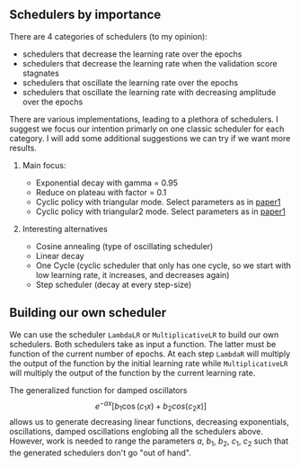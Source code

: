 
## Schedulers by importance
There are 4 categories of schedulers (to my opinion):
- schedulers that decrease the learning rate over the epochs
- schedulers that decrease the learning rate when the validation score stagnates
- schedulers that oscillate the learning rate over the epochs
- schedulers that oscillate the learning rate with decreasing amplitude over the epochs

There are various implementations, leading to a plethora of schedulers. I suggest we focus our intention primarly on
one classic scheduler for each category. I will add some additional suggestions we can try if we want more results.

1. Main focus:
   - Exponential decay with gamma = 0.95
   - Reduce on plateau with factor = 0.1
   - Cyclic policy with triangular mode. Select parameters as in [paper1](https://arxiv.org/pdf/1506.01186.pdf)
   - Cyclic policy with triangular2 mode. Select parameters as in [paper1](https://arxiv.org/pdf/1506.01186.pdf)
  
2. Interesting alternatives
   - Cosine annealing (type of oscillating scheduler)
   - Linear decay
   - One Cycle (cyclic scheduler that only has one cycle, so we start with low learning rate, it increases, and decreases again)
   - Step scheduler (decay at every step-size)
  
## Building our own scheduler
We can use the scheduler `LambdaLR` or `MultiplicativeLR` to build our own schedulers. Both schedulers take as input a function. The latter must be function of the current number of epochs. At each step `LambdaR` will multiply the output of the function by the initial learning rate while `MultiplicativeLR` will multiply the output of the function by the current learning rate.

The generalized function for damped oscillators $$e^{-ax}[b_1\cos(c_1x) + b_2cos(c_2x)]$$allows us to generate decreasing linear functions, decreasing exponentials, oscillations, damped oscillations englobing all the schedulers above. However, work is needed to range the parameters $a$, $b_1$, $b_2$, $c_1$, $c_2$ such that the generated schedulers don't go "out of hand".

